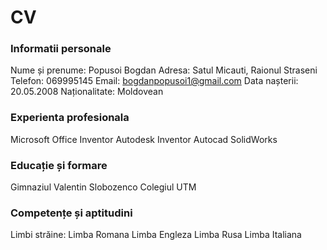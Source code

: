# CV

### Informatii personale
Nume și prenume: Popusoi Bogdan 
Adresa: Satul Micauti, Raionul Straseni
Telefon: 069995145
Email: bogdanpopusoi1@gmail.com
Data nașterii: 20.05.2008
Naționalitate: Moldovean 

### Experienta profesionala
Microsoft Office
Inventor Autodesk 
Inventor Autocad 
SolidWorks

### Educație și formare
Gimnaziul Valentin Slobozenco
Colegiul UTM

### Competențe și aptitudini
Limbi străine:
Limba Romana
Limba Engleza
Limba Rusa
Limba Italiana
